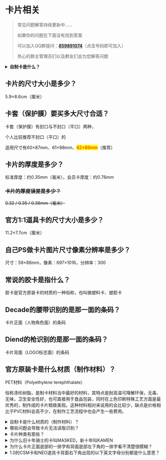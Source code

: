 # 卡片相关

> 常见问题解答持续更新中......
>
> 如果你的问题在下面没有找到答案
>
> 可以加入QQ群提问：[**859891074**](https://qm.qq.com/cgi-bin/qm/qr?k=V2yo3qNbAikjHNtZ31G-O9FEIydPmQ3g\&jump\_from=webapi)（点击号码即可加入）
>
> 热心的群主管理员们以及群友们会为您解答问题

<details>

<summary><strong>自制卡是什么？</strong></summary>

## 这个问题有点难嗷

</details>

## 卡片的尺寸大小是多少？

5.9×8.6cm（厘米）

## 卡套（保护膜）要买多大尺寸合适？

卡套（保护膜）有封口与不封口（平口）两种，

个人比较推荐不封口（平口）的

适用尺寸有60×87mm、61×88mm、<mark style="color:red;">62×89mm</mark>（推荐）

## 卡片的厚度是多少？

标准厚度：约0.35mm（毫米），会员卡厚度：约0.76mm

### ~~卡片的厚度误差是多少？~~

~~0.32 / 0.35 / 0.38mm（毫米）~~

## 官方1:1道具卡的尺寸大小是多少？

11.2×7.7cm（厘米）

## 自己PS做卡片图片尺寸像素分辨率是多少？

尺寸：59×86mm，像素：697×1016，分辨率：300

## 常说的胶卡是指什么？

胶卡是官方原装卡的材质的一种俗称，也叫做塑料卡、塑胶卡

## Decade的腰带识别的是那一面的条码？

卡片正面（人物角色面）的条码

## **Diend的枪识别的是**那一面的条码？

卡片背面（LOGO标志面）的条码

## 官方原装卡是什么材质（制作材料）？

PET材料（Polyethylene terephthalate）

俗称涤纶树脂，是制卡材料当中最好的材料，其特点是耐高温可降解环保，无毒、无味，卫生安全性好，也可直接用于食品包装，同时在上色印刷特殊工艺方面是最优秀的，制作成的卡片精致美观。这种材料相对来说用的会比较少，缺点是价格相比于PVC材料会高不少，在制作工艺流程中也会产生一些费用。

<details>

<summary>自制卡是什么材质的（制作材料）？</summary>

1.纸卡（300G铜板纸卡）

2.胶卡（PVC塑料卡）

</details>

<details>

<summary>哪些问题会导致卡片无法读取识别？</summary>

1.条码印刷错误

2.印刷油墨问题

3.印刷表面工艺问题

4.裁切误差问题

5.其他未知原因

</details>

<details>

<summary>卡片种类有那些？</summary>

<mark style="color:red;">**K**</mark>**AMEN**<mark style="color:red;">**R**</mark>**IDE**：假面驾驭，俗称：骑士卡/变身卡/角色卡

**FINAL KAMENRIDE**：最终假面驾驭，俗称：最终形态卡/终极形态卡/最终形态骑士卡/终极形态骑士卡

<mark style="color:red;">**F**</mark>**ORM**<mark style="color:red;">**R**</mark>**IDE**：形态驾驭，俗称：形态卡

<mark style="color:yellow;">**F**</mark>INAL <mark style="color:yellow;">**F**</mark>**ORM**<mark style="color:yellow;">**R**</mark>**IDE**：最终形态驾驭，俗称：变形卡/痒痒卡/工具人卡

<mark style="color:red;">**A**</mark>**TTACK**<mark style="color:red;">**R**</mark>**IDE**：攻击驾驭，俗称：技能卡/攻击卡

<mark style="color:yellow;">**F**</mark>INAL <mark style="color:yellow;">**A**</mark>**TTACK**<mark style="color:yellow;">**R**</mark>**IDE**：最终攻击驾驭，俗称：必杀卡/绝招卡

<mark style="color:red;">**K**</mark>**AIJIN**<mark style="color:red;">**R**</mark>**IDE**：怪人驾驭，俗称：怪人卡，由千眼怪Diend使用

<mark style="color:red;">**F**</mark>INAL <mark style="color:red;">**K**</mark>AMEN <mark style="color:red;">**A**</mark>TTACK <mark style="color:red;">**F**</mark>**ORMRIDE**：最终假面攻击形态驾驭

**FINAL RIDE**：最终驾驭，只有在街机游戏卡片中出现过

</details>

<details>

<summary>为什么旧十年骑士的卡叫MASKED，新十年叫KAMEN</summary>

MASKED是英文，KAMEN是日文罗马音，意思相同，都是假面骑士

</details>

<details>

<summary>为什么卡片正面底部的一排字和背面底部左下角的一排字看不清楚很模糊？</summary>

这是一种卡片设计上常用的装饰性文字，仅用于装饰效果，没有太大的意义

可参考假面骑士龙骑的降临卡（ADVENT CARD）

和假面骑士剑的觉醒卡（ROUSE CARD）

</details>

<details>

<summary>1.0的CSM卡和NEO道具卡背面右下角出现的以下英文字母分别都是什么意思？</summary>

## 版权水印标识：

B.JAPAN ©I·T

B.JAPAN ©T·T·I

B.JAPAN ©I·T©T

B.JAPAN ©I·T·A·T

B.JAPAN ©I·T © T·T·I

NOT FOR SALE

## 说明：

B是BANDAI（万代），JAPAN是日本，©是版权符号，后面的就是版权方了，T是TOEI（东映）

NOT FOR SALE是非卖品（特典卡上面才有）

## 版权方：

Ishimori Shōtarō / 石森プロ / 石森章太郎

テレビ朝日 / tv asahi / 朝日电视台

ADK EM

Toei Tokyo / 東映 / 东映株式会社

#### <mark style="color:red;">注：DX / NEO / CSM2.0 的卡背面无版权水印标识</mark>

</details>
